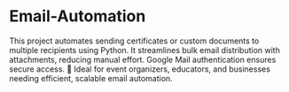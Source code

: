 # Email-Automation
This project automates sending certificates or custom documents to multiple recipients using Python. It streamlines bulk email distribution with attachments, reducing manual effort. Google Mail authentication ensures secure access.  🔹 Ideal for event organizers, educators, and businesses needing efficient, scalable email automation.
